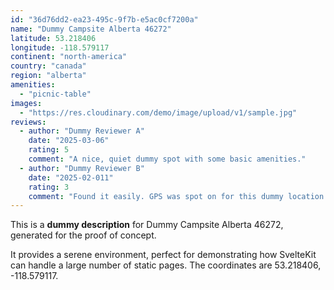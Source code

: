 ```yaml
---
id: "36d76dd2-ea23-495c-9f7b-e5ac0cf7200a"
name: "Dummy Campsite Alberta 46272"
latitude: 53.218406
longitude: -118.579117
continent: "north-america"
country: "canada"
region: "alberta"
amenities:
  - "picnic-table"
images:
  - "https://res.cloudinary.com/demo/image/upload/v1/sample.jpg"
reviews:
  - author: "Dummy Reviewer A"
    date: "2025-03-06"
    rating: 5
    comment: "A nice, quiet dummy spot with some basic amenities."
  - author: "Dummy Reviewer B"
    date: "2025-02-011"
    rating: 3
    comment: "Found it easily. GPS was spot on for this dummy location."
---
```


This is a **dummy description** for Dummy Campsite Alberta 46272, generated for the proof of concept.

It provides a serene environment, perfect for demonstrating how SvelteKit can handle a large number of static pages. The coordinates are 53.218406, -118.579117.
